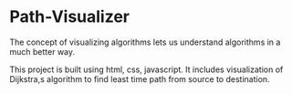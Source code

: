# Path-Visualizer

The concept of visualizing algorithms lets us understand algorithms in a much better way.

This project is built using html, css, javascript.
It includes visualization of Dijkstra,s algorithm to find least time path from source to destination.
